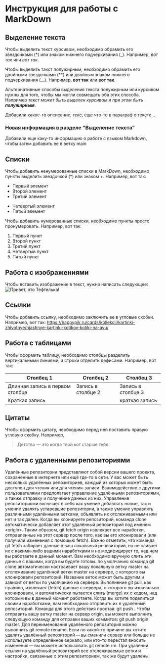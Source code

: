 # Инструкция для работы с MarkDown

## Выделение текста
Чтобы выделить текст курсивом, необходимо обрамить его звездочками (*) или знаком нижнего подчеркивания (_). Например, *вот так* или _вот так_.

Чтобы выделить такст полужирным, необходимо обрамить его двойными звездочками (**) или двойным знаком нижнего подчеркивания (__). Например, **вот так** или __вот так__.

Альтернативные способы выделения текста полужирным или курсивом нужны для того, чтобы мы могли совмещать оба этих способа. Например _текст может быть выделен *курсивом* и при этом быть **полужирным**_.

Добавили какое-то опсисание, текс, еще что-то в параграф о тексте...

### Новая информация в разделе "Выделение текста"

Добавили еще каку-то информацию о работе с языком Markdown, чтобы затем добавить ее в ветку main

## Списки

Чтобы добавить ненумерованные списки в MarkDown, необходимо пункты выделить звездочкой (*) или знаком +. Например, вот так:
* Первый элемент
* Второй элемент
* Третий элемент
+ Четвертый элемент
+ Пятый элемент

Чтобы добавить нумерованные списки, необходимо пункты просто пронумеровать. Например, вот так:
1. Первый пункт
2. Второй пункт
3. Третий пункт
4. Четвертый пункт
5. Пятый пункт

## Работа с изображениями

Чтобы вставить изображение в текст, нужно написать следующее:
![Привет, это Тефтелька!](kitty.jpeg)


## Ссылки

Чтобы добавить ссылку, необходимо заключить ее в угловые скобки. Например, вот так:
<https://happypik.ru/cards/kollekcii/kartinki-zhivotnye/njashnye-kartinki-kotikov-kotiki-na-avu/>

## Работа с таблицами

Чтобы оформить таблицу, необходимо столбцы разделить вертикальными линиями, а строки отделить дефисами. Например, вот так:

|Столбец 1|Столбец 2|Столбец 3|
|-|--------|--------|
|Длинная запись в первом столбце|Запись в столбце 2|Запись в столбце 3|
|Краткая запись| |краткая запись|

## Цитаты

Чтобы оформить цитату, необходимо перед ней поставить правую угловую скобку. Например, 
> Детство — это когда твой кот старше тебя

## Работа с удаленными репозиториями

Удалённые репозитории представляют собой версии вашего проекта, сохранённые в интернете или ещё где-то в сети. У вас может быть несколько удалённых репозиториев, каждый из которых может быть доступен для чтения или для чтения-записи. Взаимодействие с другими пользователями предполагает управление удалёнными репозиториями, а также отправку и получение данных из них. Управление репозиториями включает в себя как умение добавлять новые, так и умение удалять устаревшие репозитории, а также умение управлять различными удалёнными ветками, объявлять их отслеживаемыми или нет и так далее. Когда вы клонируете репозиторий, команда clone автоматически добавляет этот удалённый репозиторий под именем «origin». Таким образом, git fetch origin извлекает все наработки, отправленные на этот сервер после того, как вы его клонировали (или получили изменения с помощью fetch). Важно отметить, что команда git fetch забирает данные в ваш локальный репозиторий, но не сливает их с какими-либо вашими наработками и не модифицирует то, над чем вы работаете в данный момент. Вам необходимо вручную слить эти данные с вашими, когда вы будете готовы. по умолчанию команда git clone автоматически настраивает вашу локальную ветку master на отслеживание удалённой ветки master на сервере, с которого вы клонировали репозиторий. Название веток может быть другим и зависит от ветки по умолчанию на сервере. Выполнение git pull, как правило, извлекает (fetch) данные с сервера, с которого вы изначально клонировали, и автоматически пытается слить (merge) их с кодом, над которым вы в данный момент работаете. Когда вы хотите поделиться своими наработками, вам необходимо отправить их в удалённый репозиторий. Команда для этого действия простая: git push <remote-name> <branch-name>. Чтобы отправить вашу ветку master на сервер origin, вы можете выполнить следующую команду для отправки ваших коммитов: git push origin master. Для переименования удалённого репозитория можно выполнить git remote rename.
Если по какой-то причине вы хотите удалить удалённый репозиторий — вы сменили сервер или больше не используете определённое зеркало, или кто-то перестал вносить изменения — вы можете использовать git remote rm. При удалении ссылки на удалённый репозиторий все отслеживаемые ветки и настройки, связанные с этим репозиторием, так же будут удалены.




